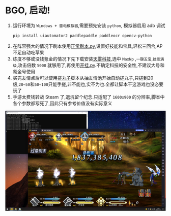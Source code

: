 # BGO, 启动!
1. 运行环境为 `Windows + 雷电模拟器`,需要预先安装 `python`, 模拟器启用 adb 调试
    ```powershell
    pip install uiautomator2 paddlepaddle paddleocr opencv-python
    ```
2. 在阵容强大的情况下刷本使用[正常刷本.py](./正常刷本.py),设置好技能和宝具,轻松三回合,AP不足自动吃苹果
3. 练度不够或没钱氪金的情况下先下载安装[天雾科技](https://tieba.baidu.com/p/8205750753?see_lz=1),选中 `MaxNp` ,`一键五宝`,`技能满级`,攻击倍数 `5000` 就够用了,再使用[开挂.py](./开挂.py).不确定科技的安全性,不建议大号和氪金号使用
4. 买完友情点后可以使用[搓丸子](./搓丸子.py)脚本从抽友情池开始自动搓丸子,只搓到20级,`20~50`和`50~100`只能手搓,非不能也,实不为也.全都让脚本干这游戏也没必要玩了
5. 手游太费钱转战 Steam 了,退坑留个纪念.只适配了 `1600x900` 的分辨率,脚本中各个参数都写死了,因此只有参考价值没有实际意义

![bgo](./bgo.png)